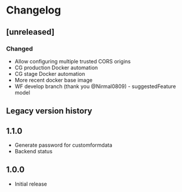 # Changelog

## [unreleased]
### Changed
- Allow configuring multiple trusted CORS origins
- CG production Docker automation
- CG stage Docker automation
- More recent docker base image
- WF develop branch (thank you @Nirmal0809) - suggestedFeature model

## Legacy version history

## 1.1.0
- Generate password for customformdata
- Backend status
## 1.0.0
- Initial release
